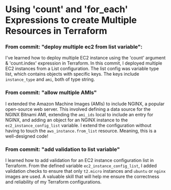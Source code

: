 # Using 'count' and 'for_each' Expressions to create Multiple Resources in Terraform

### From commit: "deploy multiple ec2 from list variable":
I've learned how to deploy multiple EC2 instance using the 'count' argument & 'count.index' expression in Terraform. In this commit, I deployed multiple EC2 instances from a List configuration. The list config was variable type list, which contains objects with specific keys. The keys include `instance_type` and `ami`, both of type string.

### From commit: "allow multiple AMIs"
I extended the Amazon Machine Images (AMIs) to include NGINX, a popular open-source web server. This involved defining a data source for the NGINX Bitnami AMI, extending the `ami_ids` local to include an entry for NGINX, and adding an object for an NGINX instance to the `ec2_instance_config_list` variable. I extend the configuration without having to touch the `aws_instance.from_list` resource. Meaning, this is a well-designed code!

### From commit: "add validation to list variable" 
I learned how to add validation for an EC2 instance configuration list in Terraform. From the defined variable `ec2_instance_config_list`, I added validation checks to ensure that only `t2.micro` instances and `ubuntu` or `nginx` images are used. A valuable skill that will help me ensure the correctness and reliability of my Terraform configurations.


